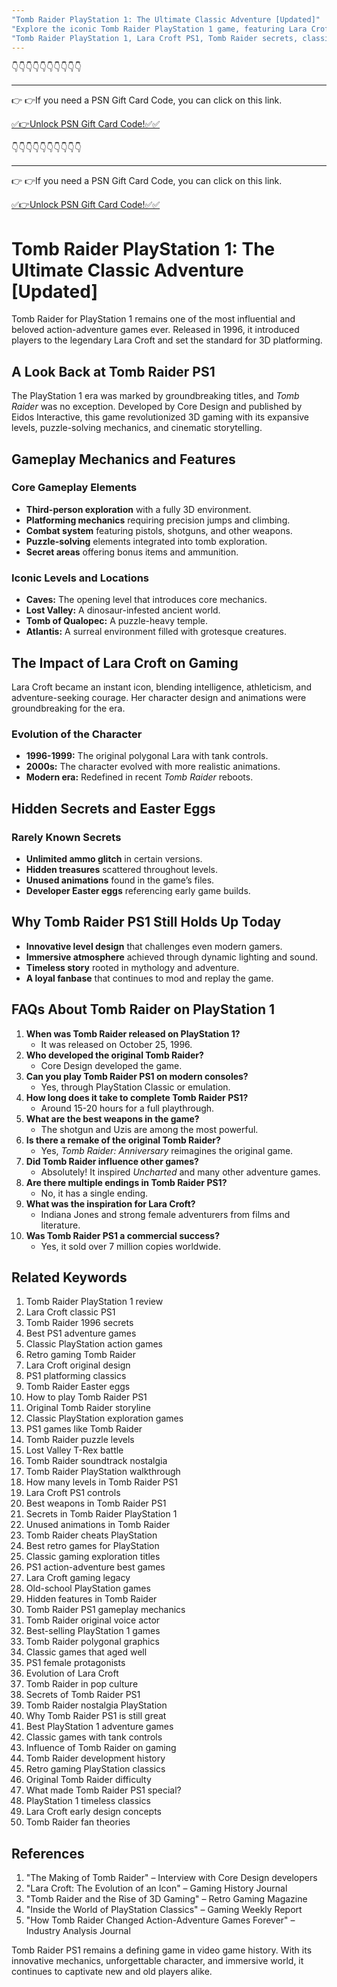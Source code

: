 ```yaml
---
"Tomb Raider PlayStation 1: The Ultimate Classic Adventure [Updated]"
"Explore the iconic Tomb Raider PlayStation 1 game, featuring Lara Croft, classic gameplay, secrets, tips, and a deep dive into its legacy. Updated insights!"
"Tomb Raider PlayStation 1, Lara Croft PS1, Tomb Raider secrets, classic PS1 games, Tomb Raider 1996, PS1 adventure games, retro gaming, Tomb Raider walkthrough, PlayStation 1 classics, Lara Croft game"
---
```



👇👇👇👇👇👇👇👇👇👇

---

👉 👉If you need a PSN Gift Card Code, you can click on this link.

[✅👉Unlock PSN Gift Card Code!✅✅ ](https://therewardgate.com/free-psn/)


👇👇👇👇👇👇👇👇👇👇

---

👉 👉If you need a PSN Gift Card Code, you can click on this link.

[✅👉Unlock PSN Gift Card Code!✅✅ ](https://therewardgate.com/free-psn/)


# Tomb Raider PlayStation 1: The Ultimate Classic Adventure [Updated]

Tomb Raider for PlayStation 1 remains one of the most influential and beloved action-adventure games ever. Released in 1996, it introduced players to the legendary Lara Croft and set the standard for 3D platforming. 

## A Look Back at Tomb Raider PS1

The PlayStation 1 era was marked by groundbreaking titles, and *Tomb Raider* was no exception. Developed by Core Design and published by Eidos Interactive, this game revolutionized 3D gaming with its expansive levels, puzzle-solving mechanics, and cinematic storytelling.

## Gameplay Mechanics and Features

### Core Gameplay Elements

- **Third-person exploration** with a fully 3D environment.
- **Platforming mechanics** requiring precision jumps and climbing.
- **Combat system** featuring pistols, shotguns, and other weapons.
- **Puzzle-solving** elements integrated into tomb exploration.
- **Secret areas** offering bonus items and ammunition.

### Iconic Levels and Locations

- **Caves:** The opening level that introduces core mechanics.
- **Lost Valley:** A dinosaur-infested ancient world.
- **Tomb of Qualopec:** A puzzle-heavy temple.
- **Atlantis:** A surreal environment filled with grotesque creatures.

## The Impact of Lara Croft on Gaming

Lara Croft became an instant icon, blending intelligence, athleticism, and adventure-seeking courage. Her character design and animations were groundbreaking for the era.

### Evolution of the Character

- **1996-1999:** The original polygonal Lara with tank controls.
- **2000s:** The character evolved with more realistic animations.
- **Modern era:** Redefined in recent *Tomb Raider* reboots.

## Hidden Secrets and Easter Eggs

### Rarely Known Secrets

- **Unlimited ammo glitch** in certain versions.
- **Hidden treasures** scattered throughout levels.
- **Unused animations** found in the game’s files.
- **Developer Easter eggs** referencing early game builds.

## Why Tomb Raider PS1 Still Holds Up Today

- **Innovative level design** that challenges even modern gamers.
- **Immersive atmosphere** achieved through dynamic lighting and sound.
- **Timeless story** rooted in mythology and adventure.
- **A loyal fanbase** that continues to mod and replay the game.

## FAQs About Tomb Raider on PlayStation 1

1. **When was Tomb Raider released on PlayStation 1?**
   - It was released on October 25, 1996.
2. **Who developed the original Tomb Raider?**
   - Core Design developed the game.
3. **Can you play Tomb Raider PS1 on modern consoles?**
   - Yes, through PlayStation Classic or emulation.
4. **How long does it take to complete Tomb Raider PS1?**
   - Around 15-20 hours for a full playthrough.
5. **What are the best weapons in the game?**
   - The shotgun and Uzis are among the most powerful.
6. **Is there a remake of the original Tomb Raider?**
   - Yes, *Tomb Raider: Anniversary* reimagines the original game.
7. **Did Tomb Raider influence other games?**
   - Absolutely! It inspired *Uncharted* and many other adventure games.
8. **Are there multiple endings in Tomb Raider PS1?**
   - No, it has a single ending.
9. **What was the inspiration for Lara Croft?**
   - Indiana Jones and strong female adventurers from films and literature.
10. **Was Tomb Raider PS1 a commercial success?**
    - Yes, it sold over 7 million copies worldwide.

## Related Keywords

1. Tomb Raider PlayStation 1 review  
2. Lara Croft classic PS1  
3. Tomb Raider 1996 secrets  
4. Best PS1 adventure games  
5. Classic PlayStation action games  
6. Retro gaming Tomb Raider  
7. Lara Croft original design  
8. PS1 platforming classics  
9. Tomb Raider Easter eggs  
10. How to play Tomb Raider PS1  
11. Original Tomb Raider storyline  
12. Classic PlayStation exploration games  
13. PS1 games like Tomb Raider  
14. Tomb Raider puzzle levels  
15. Lost Valley T-Rex battle  
16. Tomb Raider soundtrack nostalgia  
17. Tomb Raider PlayStation walkthrough  
18. How many levels in Tomb Raider PS1  
19. Lara Croft PS1 controls  
20. Best weapons in Tomb Raider PS1  
21. Secrets in Tomb Raider PlayStation 1  
22. Unused animations in Tomb Raider  
23. Tomb Raider cheats PlayStation  
24. Best retro games for PlayStation  
25. Classic gaming exploration titles  
26. PS1 action-adventure best games  
27. Lara Croft gaming legacy  
28. Old-school PlayStation games  
29. Hidden features in Tomb Raider  
30. Tomb Raider PS1 gameplay mechanics  
31. Tomb Raider original voice actor  
32. Best-selling PlayStation 1 games  
33. Tomb Raider polygonal graphics  
34. Classic games that aged well  
35. PS1 female protagonists  
36. Evolution of Lara Croft  
37. Tomb Raider in pop culture  
38. Secrets of Tomb Raider PS1  
39. Tomb Raider nostalgia PlayStation  
40. Why Tomb Raider PS1 is still great  
41. Best PlayStation 1 adventure games  
42. Classic games with tank controls  
43. Influence of Tomb Raider on gaming  
44. Tomb Raider development history  
45. Retro gaming PlayStation classics  
46. Original Tomb Raider difficulty  
47. What made Tomb Raider PS1 special?  
48. PlayStation 1 timeless classics  
49. Lara Croft early design concepts  
50. Tomb Raider fan theories  

## References

1. "The Making of Tomb Raider" – Interview with Core Design developers
2. "Lara Croft: The Evolution of an Icon" – Gaming History Journal
3. "Tomb Raider and the Rise of 3D Gaming" – Retro Gaming Magazine
4. "Inside the World of PlayStation Classics" – Gaming Weekly Report
5. "How Tomb Raider Changed Action-Adventure Games Forever" – Industry Analysis Journal

Tomb Raider PS1 remains a defining game in video game history. With its innovative mechanics, unforgettable character, and immersive world, it continues to captivate new and old players alike.
